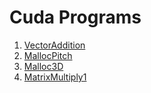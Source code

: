 # Cuda Programs

1. [VectorAddition](https://github.com/avinash-218/CudaPrograms/blob/master/VectorAddition/VecAddition.cu)
2. [MallocPitch](https://github.com/avinash-218/CudaPrograms/blob/master/Malloc_Pitch/malloc_pitch.cu)
3. [Malloc3D](https://github.com/avinash-218/CudaPrograms/blob/master/Malloc_3D/malloc_3d.cu)
4. [MatrixMultiply1](https://github.com/avinash-218/CudaPrograms/blob/master/MatrixMultiplication/Version1/MatMul_1.cu)